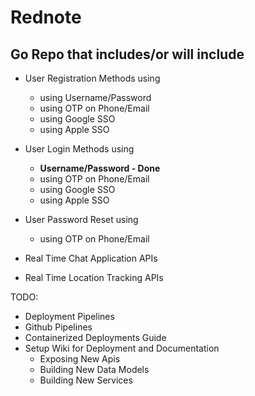 # Rednote

## Go Repo that includes/or will include

- User Registration Methods using
    - using Username/Password
    - using OTP on Phone/Email
    - using Google SSO
    - using Apple SSO
- User Login Methods using
    - **Username/Password - Done**
    - using OTP on Phone/Email
    - using Google SSO
    - using Apple SSO
- User Password Reset using
    - using OTP on Phone/Email

- Real Time Chat Application APIs
- Real Time Location Tracking APIs

TODO:
- Deployment Pipelines
- Github Pipelines
- Containerized Deployments Guide
- Setup Wiki for Deployment and Documentation
    - Exposing New Apis
    - Building New Data Models
    - Building New Services
